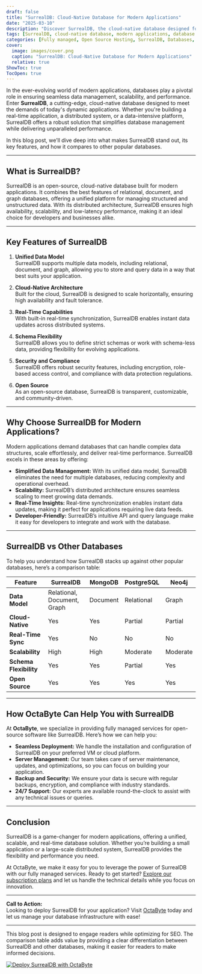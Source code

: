 ```yaml
---
draft: false
title: "SurrealDB: Cloud-Native Database for Modern Applications"
date: "2025-03-10"
description: "Discover SurrealDB, the cloud-native database designed for modern applications. Learn how SurrealDB simplifies database management, enhances scalability, and integrates seamlessly with your tech stack. Explore its features, benefits, and how it compares to other databases."
tags: [SurrealDB, cloud-native database, modern applications, database management, scalable database, open-source database, SurrealDB vs other databases, database comparison, managed database services]
categories: [Fully managed, Open Source Hosting, SurrealDB, Databases, Specialized Databases]
cover:
  image: images/cover.png
  caption: "SurrealDB: Cloud-Native Database for Modern Applications"
  relative: true
ShowToc: true
TocOpen: true
---
```



In the ever-evolving world of modern applications, databases play a pivotal role in ensuring seamless data management, scalability, and performance. Enter **SurrealDB**, a cutting-edge, cloud-native database designed to meet the demands of today's dynamic applications. Whether you're building a real-time application, a distributed system, or a data-intensive platform, SurrealDB offers a robust solution that simplifies database management while delivering unparalleled performance.  

In this blog post, we’ll dive deep into what makes SurrealDB stand out, its key features, and how it compares to other popular databases.  

---

## What is SurrealDB?  

SurrealDB is an open-source, cloud-native database built for modern applications. It combines the best features of relational, document, and graph databases, offering a unified platform for managing structured and unstructured data. With its distributed architecture, SurrealDB ensures high availability, scalability, and low-latency performance, making it an ideal choice for developers and businesses alike.  

---

## Key Features of SurrealDB  

1. **Unified Data Model**  
   SurrealDB supports multiple data models, including relational, document, and graph, allowing you to store and query data in a way that best suits your application.  

2. **Cloud-Native Architecture**  
   Built for the cloud, SurrealDB is designed to scale horizontally, ensuring high availability and fault tolerance.  

3. **Real-Time Capabilities**  
   With built-in real-time synchronization, SurrealDB enables instant data updates across distributed systems.  

4. **Schema Flexibility**  
   SurrealDB allows you to define strict schemas or work with schema-less data, providing flexibility for evolving applications.  

5. **Security and Compliance**  
   SurrealDB offers robust security features, including encryption, role-based access control, and compliance with data protection regulations.  

6. **Open Source**  
   As an open-source database, SurrealDB is transparent, customizable, and community-driven.  

---

## Why Choose SurrealDB for Modern Applications?  

Modern applications demand databases that can handle complex data structures, scale effortlessly, and deliver real-time performance. SurrealDB excels in these areas by offering:  

- **Simplified Data Management:** With its unified data model, SurrealDB eliminates the need for multiple databases, reducing complexity and operational overhead.  
- **Scalability:** SurrealDB’s distributed architecture ensures seamless scaling to meet growing data demands.  
- **Real-Time Insights:** Real-time synchronization enables instant data updates, making it perfect for applications requiring live data feeds.  
- **Developer-Friendly:** SurrealDB’s intuitive API and query language make it easy for developers to integrate and work with the database.  

---

## SurrealDB vs Other Databases  

To help you understand how SurrealDB stacks up against other popular databases, here’s a comparison table:  

| Feature                | SurrealDB               | MongoDB                 | PostgreSQL             | Neo4j                  |  
|------------------------|-------------------------|-------------------------|-------------------------|------------------------|  
| **Data Model**         | Relational, Document, Graph | Document               | Relational             | Graph                  |  
| **Cloud-Native**       | Yes                     | Yes                     | Partial                 | Partial                |  
| **Real-Time Sync**     | Yes                     | No                      | No                      | No                     |  
| **Scalability**        | High                    | High                    | Moderate                | Moderate               |  
| **Schema Flexibility** | Yes                     | Yes                     | Partial                 | Yes                    |  
| **Open Source**        | Yes                     | Yes                     | Yes                     | Yes                    |  

---

## How OctaByte Can Help You with SurrealDB  

At **OctaByte**, we specialize in providing fully managed services for open-source software like SurrealDB. Here’s how we can help you:  

- **Seamless Deployment:** We handle the installation and configuration of SurrealDB on your preferred VM or cloud platform.  
- **Server Management:** Our team takes care of server maintenance, updates, and optimizations, so you can focus on building your application.  
- **Backup and Security:** We ensure your data is secure with regular backups, encryption, and compliance with industry standards.  
- **24/7 Support:** Our experts are available round-the-clock to assist with any technical issues or queries.  

---

## Conclusion  

SurrealDB is a game-changer for modern applications, offering a unified, scalable, and real-time database solution. Whether you’re building a small application or a large-scale distributed system, SurrealDB provides the flexibility and performance you need.  

At OctaByte, we make it easy for you to leverage the power of SurrealDB with our fully managed services. Ready to get started? [Explore our subscription plans](https://octabyte.io) and let us handle the technical details while you focus on innovation.  

---

**Call to Action:**  
Looking to deploy SurrealDB for your application? Visit [OctaByte](https://octabyte.io) today and let us manage your database infrastructure with ease!  

--- 

This blog post is designed to engage readers while optimizing for SEO. The comparison table adds value by providing a clear differentiation between SurrealDB and other databases, making it easier for readers to make informed decisions.

[![Deploy SurrealDB with OctaByte](/images/deploy-on-octabyte.png)](https://octabyte.io/fully-managed-open-source-services/databases/specialized-databases/surrealdb)